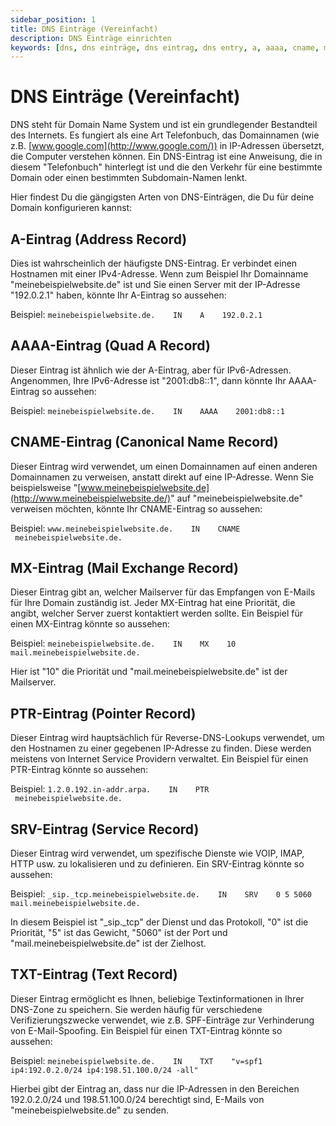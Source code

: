 ```yaml
---
sidebar_position: 1
title: DNS Einträge (Vereinfacht)
description: DNS Einträge einrichten
keywords: [dns, dns einträge, dns eintrag, dns entry, a, aaaa, cname, mx, ]
---
```


DNS Einträge (Vereinfacht)
==================================================

DNS steht für Domain Name System und ist ein grundlegender Bestandteil des Internets. Es fungiert als eine Art Telefonbuch, das Domainnamen (wie z.B. [www.google.com](http://www.google.com/)) in IP-Adressen übersetzt, die Computer verstehen können. Ein DNS-Eintrag ist eine Anweisung, die in diesem "Telefonbuch" hinterlegt ist und die den Verkehr für eine bestimmte Domain oder einen bestimmten Subdomain-Namen lenkt.

Hier findest Du die gängigsten Arten von DNS-Einträgen, die Du für deine Domain konfigurieren kannst:

A-Eintrag (Address Record)
--------------------------

Dies ist wahrscheinlich der häufigste DNS-Eintrag. Er verbindet einen Hostnamen mit einer IPv4-Adresse. Wenn zum Beispiel Ihr Domainname "meinebeispielwebsite.de" ist und Sie einen Server mit der IP-Adresse "192.0.2.1" haben, könnte Ihr A-Eintrag so aussehen:

Beispiel: `meinebeispielwebsite.de.    IN    A    192.0.2.1`

**AAAA-Eintrag (Quad A Record)**
--------------------------------

Dieser Eintrag ist ähnlich wie der A-Eintrag, aber für IPv6-Adressen. Angenommen, Ihre IPv6-Adresse ist "2001:db8::1", dann könnte Ihr AAAA-Eintrag so aussehen:

Beispiel: `meinebeispielwebsite.de.    IN    AAAA    2001:db8::1`

**CNAME-Eintrag (Canonical Name Record)**
-----------------------------------------

Dieser Eintrag wird verwendet, um einen Domainnamen auf einen anderen Domainnamen zu verweisen, anstatt direkt auf eine IP-Adresse. Wenn Sie beispielsweise "[www.meinebeispielwebsite.de](http://www.meinebeispielwebsite.de/)" auf "meinebeispielwebsite.de" verweisen möchten, könnte Ihr CNAME-Eintrag so aussehen:

Beispiel: `www.meinebeispielwebsite.de.    IN    CNAME    meinebeispielwebsite.de.`

**MX-Eintrag (Mail Exchange Record)**
-------------------------------------

Dieser Eintrag gibt an, welcher Mailserver für das Empfangen von E-Mails für Ihre Domain zuständig ist. Jeder MX-Eintrag hat eine Priorität, die angibt, welcher Server zuerst kontaktiert werden sollte. Ein Beispiel für einen MX-Eintrag könnte so aussehen:

Beispiel: `meinebeispielwebsite.de.    IN    MX    10 mail.meinebeispielwebsite.de.`

Hier ist "10" die Priorität und "mail.meinebeispielwebsite.de" ist der Mailserver.

**PTR-Eintrag (Pointer Record)**
--------------------------------

Dieser Eintrag wird hauptsächlich für Reverse-DNS-Lookups verwendet, um den Hostnamen zu einer gegebenen IP-Adresse zu finden. Diese werden meistens von Internet Service Providern verwaltet. Ein Beispiel für einen PTR-Eintrag könnte so aussehen:

Beispiel: `1.2.0.192.in-addr.arpa.    IN    PTR    meinebeispielwebsite.de.`

**SRV-Eintrag (Service Record)**
--------------------------------

Dieser Eintrag wird verwendet, um spezifische Dienste wie VOIP, IMAP, HTTP usw. zu lokalisieren und zu definieren. Ein SRV-Eintrag könnte so aussehen:

Beispiel: `_sip._tcp.meinebeispielwebsite.de.    IN    SRV    0 5 5060 mail.meinebeispielwebsite.de.`

In diesem Beispiel ist "\_sip.\_tcp" der Dienst und das Protokoll, "0" ist die Priorität, "5" ist das Gewicht, "5060" ist der Port und "mail.meinebeispielwebsite.de" ist der Zielhost​​.

**TXT-Eintrag (Text Record)**
-----------------------------

Dieser Eintrag ermöglicht es Ihnen, beliebige Textinformationen in Ihrer DNS-Zone zu speichern. Sie werden häufig für verschiedene Verifizierungszwecke verwendet, wie z.B. SPF-Einträge zur Verhinderung von E-Mail-Spoofing. Ein Beispiel für einen TXT-Eintrag könnte so aussehen:

Beispiel: `meinebeispielwebsite.de.    IN    TXT    "v=spf1 ip4:192.0.2.0/24 ip4:198.51.100.0/24 -all"`

Hierbei gibt der Eintrag an, dass nur die IP-Adressen in den Bereichen 192.0.2.0/24 und 198.51.100.0/24 berechtigt sind, E-Mails von "meinebeispielwebsite.de" zu senden.